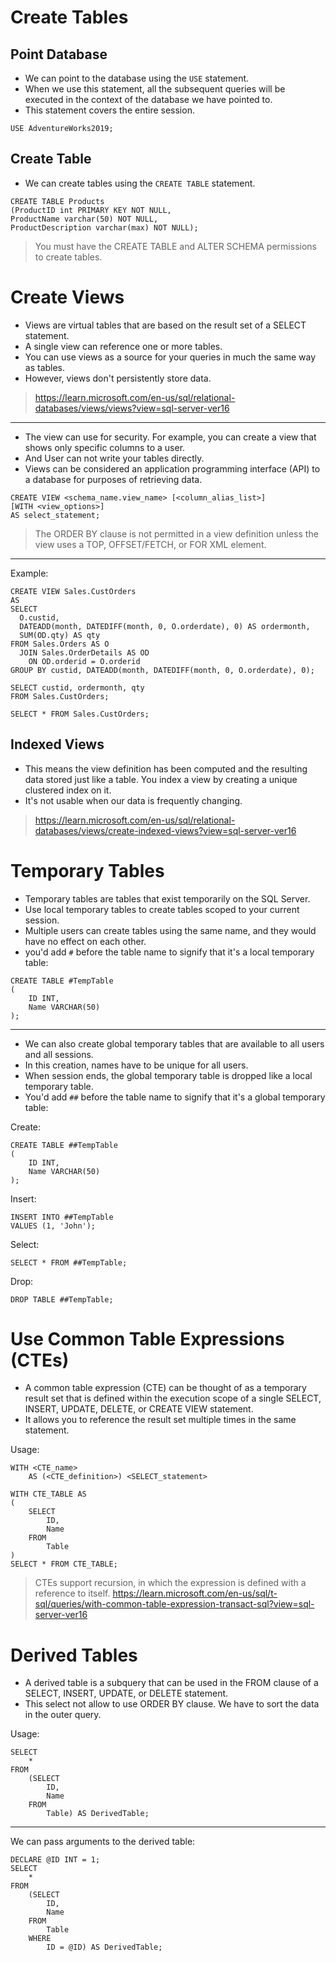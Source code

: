# Create Tables

## Point Database
- We can point to the database using the `USE` statement.
- When we use this statement, all the subsequent queries will be executed in the context of the database we have pointed to.
- This statement covers the entire session.

```tsql
USE AdventureWorks2019;
```

## Create Table

- We can create tables using the `CREATE TABLE` statement.

```tsql
CREATE TABLE Products  
(ProductID int PRIMARY KEY NOT NULL,  
ProductName varchar(50) NOT NULL,  
ProductDescription varchar(max) NOT NULL);
```

> You must have the CREATE TABLE and ALTER SCHEMA permissions to create tables.


# Create Views
- Views are virtual tables that are based on the result set of a SELECT statement.
- A single view can reference one or more tables.
- You can use views as a source for your queries in much the same way as tables.
- However, views don't persistently store data.

> https://learn.microsoft.com/en-us/sql/relational-databases/views/views?view=sql-server-ver16

---

- The view can use for security. For example, you can create a view that shows only specific columns to a user.
- And User can not write your tables directly.
- Views can be considered an application programming interface (API) to a database for purposes of retrieving data.

```tsql
CREATE VIEW <schema_name.view_name> [<column_alias_list>] 
[WITH <view_options>]
AS select_statement;
```

> The ORDER BY clause is not permitted in a view definition unless the view uses a TOP, OFFSET/FETCH, or FOR XML element.

---

Example:

```tsql
CREATE VIEW Sales.CustOrders
AS
SELECT
  O.custid, 
  DATEADD(month, DATEDIFF(month, 0, O.orderdate), 0) AS ordermonth,
  SUM(OD.qty) AS qty
FROM Sales.Orders AS O
  JOIN Sales.OrderDetails AS OD
    ON OD.orderid = O.orderid
GROUP BY custid, DATEADD(month, DATEDIFF(month, 0, O.orderdate), 0);
```

```tsql
SELECT custid, ordermonth, qty
FROM Sales.CustOrders;

SELECT * FROM Sales.CustOrders;
```

## Indexed Views
- This means the view definition has been computed and the resulting data stored just like a table. You index a view by creating a unique clustered index on it.
- It's not usable when our data is frequently changing.

> https://learn.microsoft.com/en-us/sql/relational-databases/views/create-indexed-views?view=sql-server-ver16


# Temporary Tables
- Temporary tables are tables that exist temporarily on the SQL Server.
- Use local temporary tables to create tables scoped to your current session.
- Multiple users can create tables using the same name, and they would have no effect on each other.
- you'd add `#` before the table name to signify that it's a local temporary table:

```tsql
CREATE TABLE #TempTable
(
    ID INT,
    Name VARCHAR(50)
);
```

---

- We can also create global temporary tables that are available to all users and all sessions.
- In this creation, names have to be unique for all users.
- When session ends, the global temporary table is dropped like a local temporary table.
- You'd add `##` before the table name to signify that it's a global temporary table:

Create:

```tsql
CREATE TABLE ##TempTable
(
    ID INT,
    Name VARCHAR(50)
);
```

Insert:

```tsql
INSERT INTO ##TempTable
VALUES (1, 'John');
```

Select:

```tsql
SELECT * FROM ##TempTable;
```

Drop:

```tsql
DROP TABLE ##TempTable;
```


# Use Common Table Expressions (CTEs)
- A common table expression (CTE) can be thought of as a temporary result set that is defined within the execution scope of a single SELECT, INSERT, UPDATE, DELETE, or CREATE VIEW statement.
- It allows you to reference the result set multiple times in the same statement.

Usage:

```tsql
WITH <CTE_name>
    AS (<CTE_definition>) <SELECT_statement>
```

```tsql
WITH CTE_TABLE AS
(
    SELECT
        ID,
        Name
    FROM
        Table
)
SELECT * FROM CTE_TABLE;
```

> CTEs support recursion, in which the expression is defined with a reference to itself.
> https://learn.microsoft.com/en-us/sql/t-sql/queries/with-common-table-expression-transact-sql?view=sql-server-ver16


# Derived Tables
- A derived table is a subquery that can be used in the FROM clause of a SELECT, INSERT, UPDATE, or DELETE statement.
- This select not allow to use ORDER BY clause. We have to sort the data in the outer query.

Usage:

```tsql
SELECT
    *
FROM
    (SELECT
        ID,
        Name
    FROM
        Table) AS DerivedTable;
```

---

We can pass arguments to the derived table:

```tsql
DECLARE @ID INT = 1;
SELECT
    *
FROM
    (SELECT
        ID,
        Name
    FROM
        Table
    WHERE
        ID = @ID) AS DerivedTable;
```






